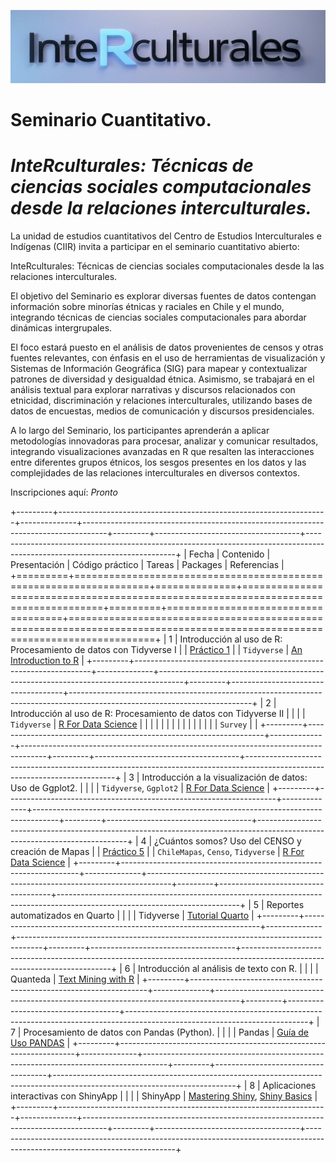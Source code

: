 ![](img/curso-r1.png)

# Seminario Cuantitativo.

# ***InteRculturales:** Técnicas de ciencias sociales computacionales desde la relaciones interculturales.*

La unidad de estudios cuantitativos del Centro de Estudios Interculturales e Indígenas (CIIR) invita a participar en el seminario cuantitativo abierto:

InteRculturales: Técnicas de ciencias sociales computacionales desde la las relaciones interculturales.

El objetivo del Seminario es explorar diversas fuentes de datos contengan información sobre minorías étnicas y raciales en Chile y el mundo, integrando técnicas de ciencias sociales computacionales para abordar dinámicas intergrupales.

El foco estará puesto en el análisis de datos provenientes de censos y otras fuentes relevantes, con énfasis en el uso de herramientas de visualización y Sistemas de Información Geográfica (SIG) para mapear y contextualizar patrones de diversidad y desigualdad étnica. Asimismo, se trabajará en el análisis textual para explorar narrativas y discursos relacionados con etnicidad, discriminación y relaciones interculturales, utilizando bases de datos de encuestas, medios de comunicación y discursos presidenciales.

A lo largo del Seminario, los participantes aprenderán a aplicar metodologías innovadoras para procesar, analizar y comunicar resultados, integrando visualizaciones avanzadas en R que resalten las interacciones entre diferentes grupos étnicos, los sesgos presentes en los datos y las complejidades de las relaciones interculturales en diversos contextos.

Inscripciones aquí: *Pronto*

+---------+-------------------------------------------------------------------+--------------+------------------------------------------------------------------------------------+---------+------------------------------------+---------------------------------------------------------------------------------------------------------------------------+
| Fecha   | Contenido                                                         | Presentación | Código práctico                                                                    | Tareas  | Packages                           | Referencias                                                                                                               |
+=========+===================================================================+==============+====================================================================================+=========+====================================+===========================================================================================================================+
| 1       | Introducción al uso de R: Procesamiento de datos con Tidyverse I  |              | [Práctico 1](https://matdknu.github.io/cursoR-etnicidad/clases/clase1/clase1.html) |         | `Tidyverse`                        | [An Introduction to R](https://intro2r.com "An Introduction to R [Libro]")                                                |
+---------+-------------------------------------------------------------------+--------------+------------------------------------------------------------------------------------+---------+------------------------------------+---------------------------------------------------------------------------------------------------------------------------+
| 2       | Introducción al uso de R: Procesamiento de datos con Tidyverse II |              |                                                                                    |         | `Tidyverse`                        | [R For Data Science](https://r4ds.had.co.nz/ "R For Data Science")                                                        |
|         |                                                                   |              |                                                                                    |         |                                    |                                                                                                                           |
|         |                                                                   |              |                                                                                    |         | `Survey`                           |                                                                                                                           |
+---------+-------------------------------------------------------------------+--------------+------------------------------------------------------------------------------------+---------+------------------------------------+---------------------------------------------------------------------------------------------------------------------------+
| 3       | Introducción a la visualización de datos: Uso de Ggplot2.         |              |                                                                                    |         | `Tidyverse`, `Ggplot2`             | [R For Data Science](https://r4ds.had.co.nz/ "R For Data Science")                                                        |
+---------+-------------------------------------------------------------------+--------------+------------------------------------------------------------------------------------+---------+------------------------------------+---------------------------------------------------------------------------------------------------------------------------+
| 4       | ¿Cuántos somos? Uso del CENSO y creación de Mapas                 |              | [Práctico 5](https://matdknu.github.io/cursoR-etnicidad/clases/clase5/clase5.html) |         | `ChileMapas`, `Censo`, `Tidyverse` | [R For Data Science](https://r4ds.had.co.nz/ "R For Data Science")                                                        |
+---------+-------------------------------------------------------------------+--------------+------------------------------------------------------------------------------------+---------+------------------------------------+---------------------------------------------------------------------------------------------------------------------------+
| 5       | Reportes automatizados en Quarto                                  |              |                                                                                    |         | Tidyverse                          | [Tutorial Quarto](https://quarto.org/docs/get-started/hello/rstudio.html)                                                 |
+---------+-------------------------------------------------------------------+--------------+------------------------------------------------------------------------------------+---------+------------------------------------+---------------------------------------------------------------------------------------------------------------------------+
| 6       | Introducción al análisis de texto con R.                          |              |                                                                                    |         | Quanteda                           | [Text Mining with R](https://www.tidytextmining.com/)                                                                     |
+---------+-------------------------------------------------------------------+--------------+------------------------------------------------------------------------------------+---------+------------------------------------+---------------------------------------------------------------------------------------------------------------------------+
| 7       | Procesamiento de datos con Pandas (Python).                       |              |                                                                                    |         | Pandas                             | [Guía de Uso PANDAS](https://pandas.pydata.org/docs/user_guide/index.html)                                                |
+---------+-------------------------------------------------------------------+--------------+------------------------------------------------------------------------------------+---------+------------------------------------+---------------------------------------------------------------------------------------------------------------------------+
| 8       | Aplicaciones interactivas con ShinyApp                            |              |                                                                                    |         | ShinyApp                           | [Mastering Shiny](https://mastering-shiny.org), [Shiny Basics](https://shiny.posit.co/r/getstarted/shiny-basics/lesson1/) |
+---------+-------------------------------------------------------------------+--------------+------------------------------------------------------------------------------------+---------+------------------------------------+---------------------------------------------------------------------------------------------------------------------------+
